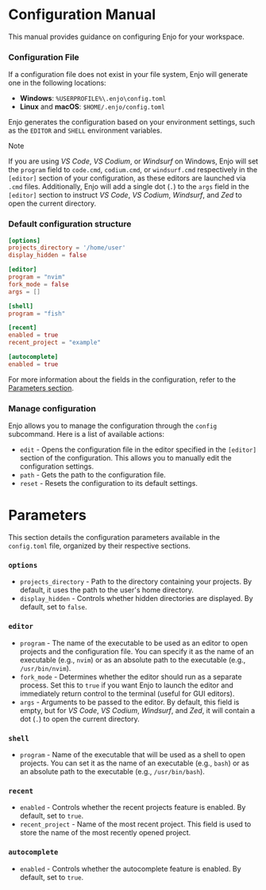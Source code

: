# Configuration Manual

This manual provides guidance on configuring Enjo for your workspace.

### Configuration File

If a configuration file does not exist in your file system, Enjo will generate one in the following locations:

- **Windows**: `%USERPROFILE%\.enjo\config.toml`
- **Linux** and **macOS**: `$HOME/.enjo/config.toml`

Enjo generates the configuration based on your environment settings, such as the `EDITOR` and `SHELL` environment variables.

> [!NOTE]
> If you are using _VS Code_, _VS Codium_, or _Windsurf_ on Windows, Enjo will set the `program` field to `code.cmd`, `codium.cmd`, or `windsurf.cmd` respectively in the `[editor]` section of your configuration, as these editors are launched via `.cmd` files. Additionally, Enjo will add a single dot (`.`) to the `args` field in the `[editor]` section to instruct _VS Code_, _VS Codium_, _Windsurf_, and _Zed_ to open the current directory.

### Default configuration structure

```toml
[options]
projects_directory = '/home/user'
display_hidden = false

[editor]
program = "nvim"
fork_mode = false
args = []

[shell]
program = "fish"

[recent]
enabled = true
recent_project = "example"

[autocomplete]
enabled = true
```

For more information about the fields in the configuration, refer to the [Parameters section](#parameters).

### Manage configuration

Enjo allows you to manage the configuration through the `config` subcommand. Here is a list of available actions:

- `edit` - Opens the configuration file in the editor specified in the `[editor]` section of the configuration. This allows you to manually edit the configuration settings.
- `path` - Gets the path to the configuration file.
- `reset` - Resets the configuration to its default settings.

# Parameters

This section details the configuration parameters available in the `config.toml` file, organized by their respective sections.

### `options`

- `projects_directory` - Path to the directory containing your projects. By default, it uses the path to the user's home directory.
- `display_hidden` - Controls whether hidden directories are displayed. By default, set to `false`.

### `editor`

- `program` - The name of the executable to be used as an editor to open projects and the configuration file. You can specify it as the name of an executable (e.g., `nvim`) or as an absolute path to the executable (e.g., `/usr/bin/nvim`).
- `fork_mode` - Determines whether the editor should run as a separate process. Set this to `true` if you want Enjo to launch the editor and immediately return control to the terminal (useful for GUI editors).
- `args` - Arguments to be passed to the editor. By default, this field is empty, but for _VS Code_, _VS Codium_, _Windsurf_, and _Zed_, it will contain a dot (`.`) to open the current directory.

### `shell`

- `program` - Name of the executable that will be used as a shell to open projects. You can set it as the name of an executable (e.g., `bash`) or as an absolute path to the executable (e.g., `/usr/bin/bash`).

### `recent`

- `enabled` - Controls whether the recent projects feature is enabled. By default, set to `true`.
- `recent_project` - Name of the most recent project. This field is used to store the name of the most recently opened project.

### `autocomplete`

- `enabled` - Controls whether the autocomplete feature is enabled. By default, set to `true`.